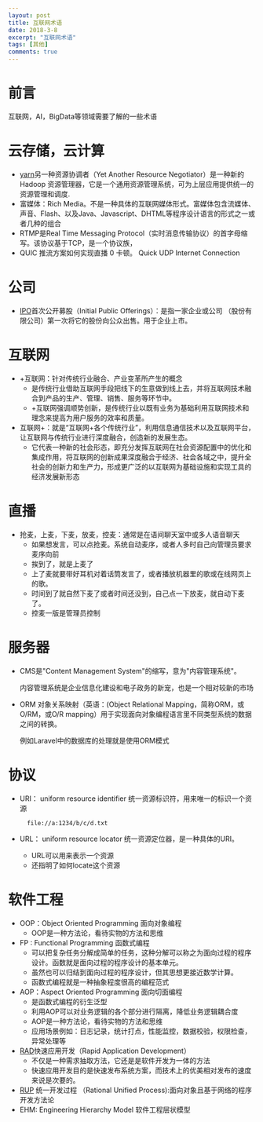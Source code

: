```yaml
---
layout: post
title: 互联网术语
date: 2018-3-8
excerpt: "互联网术语"
tags: [其他]
comments: true
---
```




# 前言

互联网，AI，BigData等领域需要了解的一些术语

# 云存储，云计算

- [yarn](https://baike.baidu.com/item/yarn/16075826?fr=aladdin)另一种资源协调者（Yet Another Resource Negotiator）是一种新的 Hadoop 资源管理器，它是一个通用资源管理系统，可为上层应用提供统一的资源管理和调度.
- 富媒体：Rich Media。不是一种具体的互联网媒体形式。富媒体包含流媒体、声音、Flash、以及Java、Javascript、DHTML等程序设计语言的形式之一或者几种的组合
- RTMP是Real Time Messaging Protocol（实时消息传输协议）的首字母缩写。该协议基于TCP，是一个协议族，
- QUIC 推流方案如何实现直播 0 卡顿。 Quick UDP Internet Connection

# 公司

- [IPO](https://baike.baidu.com/item/%E9%A6%96%E6%AC%A1%E5%85%AC%E5%BC%80%E5%8B%9F%E8%82%A1/52072?fromtitle=IPO&fromid=210299&fr=aladdin)首次公开募股（Initial Public Offerings）：是指一家企业或公司 （股份有限公司）第一次将它的股份向公众出售。用于企业上市。


# 互联网

- +互联网：针对传统行业融合、产业变革所产生的概念
    - 是传统行业借助互联网手段把线下的生意做到线上去，并将互联网技术融合到产品的生产、管理、销售、服务等环节中。
    - +互联网强调顺势创新，是传统行业以既有业务为基础利用互联网技术和理念来提高为用户服务的效率和质量。
- 互联网+：就是“互联网+各个传统行业”，利用信息通信技术以及互联网平台，让互联网与传统行业进行深度融合，创造新的发展生态。
    - 它代表一种新的社会形态，即充分发挥互联网在社会资源配置中的优化和集成作用，将互联网的创新成果深度融合于经济、社会各域之中，提升全社会的创新力和生产力，形成更广泛的以互联网为基础设施和实现工具的经济发展新形态

# 直播

- 抢麦，上麦，下麦，放麦，控麦：通常是在语间聊天室中或多人语音聊天
    - 如果想发言，可以点抢麦。系统自动麦序，或者人多时自己向管理员要求麦序向前
    - 挨到了，就是上麦了
    - 上了麦就要带好耳机对着话筒发言了，或者播放机器里的歌或在线网页上的歌。
    - 时间到了就自然下麦了或者时间还没到，自己点一下放麦，就自动下麦了。
    - 控麦一版是管理员控制

# 服务器

- CMS是"Content Management System"的缩写，意为"内容管理系统"。 
	
	内容管理系统是企业信息化建设和电子政务的新宠，也是一个相对较新的市场

- ORM 对象关系映射（英语：(Object Relational Mapping，简称ORM，或O/RM，或O/R mapping）用于实现面向对象编程语言里不同类型系统的数据之间的转换。

	例如Laravel中的数据库的处理就是使用ORM模式

# 协议

- URI： uniform resource identifier 统一资源标识符，用来唯一的标识一个资源

		file://a:1234/b/c/d.txt

- URL： uniform resource locator 统一资源定位器，是一种具体的URI。
	- URL可以用来表示一个资源
	- 还指明了如何locate这个资源


# 软件工程

- OOP：Object Oriented Programming 面向对象编程
	- OOP是一种方法论，看待实物的方法和思维
- FP : Functional Programming 函数式编程
	- 可以把复杂任务分解成简单的任务，这种分解可以称之为面向过程的程序设计。函数就是面向过程的程序设计的基本单元。
	- 虽然也可以归结到面向过程的程序设计，但其思想更接近数学计算。
	- 函数式编程就是一种抽象程度很高的编程范式
- AOP：Aspect Oriented Programming 面向切面编程
	- 是函数式编程的衍生泛型
	- 利用AOP可以对业务逻辑的各个部分进行隔离，降低业务逻辑耦合度
	- AOP是一种方法论，看待实物的方法和思维
	- 应用场景例如：日志记录，统计打点，性能监控，数据校验，权限检查，异常处理等	
- [RAD](https://baike.baidu.com/item/%E5%BF%AB%E9%80%9F%E5%BA%94%E7%94%A8%E5%BC%80%E5%8F%91/206653?fr=aladdin)快速应用开发（Rapid Application Development）
	- 不仅是一种需求抽取方法，它还是是软件开发为一体的方法
	- 快速应用开发目的是快速发布系统方案，而技术上的优美相对发布的速度来说是次要的。
- [RUP](https://baike.baidu.com/item/RUP/8924595?fr=aladdin) 统一开发过程 （Rational Unified Process):面向对象且基于网络的程序开发方法论
- EHM: Engineering Hierarchy Model 软件工程层状模型

